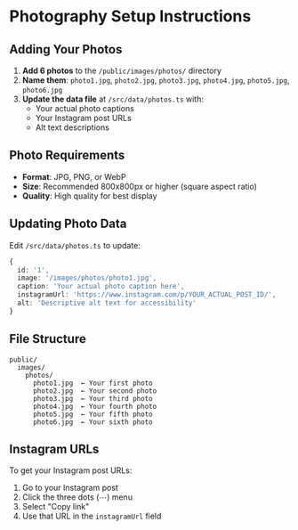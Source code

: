 # Photography Setup Instructions

## Adding Your Photos

1. **Add 6 photos** to the `/public/images/photos/` directory
2. **Name them**: `photo1.jpg`, `photo2.jpg`, `photo3.jpg`, `photo4.jpg`, `photo5.jpg`, `photo6.jpg`
3. **Update the data file** at `/src/data/photos.ts` with:
   - Your actual photo captions
   - Your Instagram post URLs
   - Alt text descriptions

## Photo Requirements

- **Format**: JPG, PNG, or WebP
- **Size**: Recommended 800x800px or higher (square aspect ratio)
- **Quality**: High quality for best display

## Updating Photo Data

Edit `/src/data/photos.ts` to update:

```typescript
{
  id: '1',
  image: '/images/photos/photo1.jpg',
  caption: 'Your actual photo caption here',
  instagramUrl: 'https://www.instagram.com/p/YOUR_ACTUAL_POST_ID/',
  alt: 'Descriptive alt text for accessibility'
}
```

## File Structure

```
public/
  images/
    photos/
      photo1.jpg  ← Your first photo
      photo2.jpg  ← Your second photo
      photo3.jpg  ← Your third photo
      photo4.jpg  ← Your fourth photo
      photo5.jpg  ← Your fifth photo
      photo6.jpg  ← Your sixth photo
```

## Instagram URLs

To get your Instagram post URLs:
1. Go to your Instagram post
2. Click the three dots (⋯) menu
3. Select "Copy link"
4. Use that URL in the `instagramUrl` field
